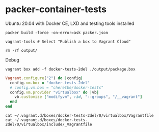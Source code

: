 # packer-container-tests
Ubuntu 20.04 with Docker CE, LXD and testing tools installed

```shell
packer build -force -on-error=ask packer.json

vagrant-tools # Select "Publish a box to Vagrant Cloud"

rm -rf output/
```

Debug
```shell
vagrant box add -f docker-tests-2del ./output/package.box
```

```ruby
Vagrant.configure("2") do |config|
  config.vm.box = "docker-tests-2del"
  # config.vm.box = "cheretbe/docker-tests"
  config.vm.provider "virtualbox" do |vb|
    vb.customize ["modifyvm", :id, "--groups", "/__vagrant"]
  end
end
```

```shell
cat ~/.vagrant.d/boxes/docker-tests-2del/0/virtualbox/Vagrantfile
cat ~/.vagrant.d/boxes/docker-tests-2del/0/virtualbox/include/_Vagrantfile
```
